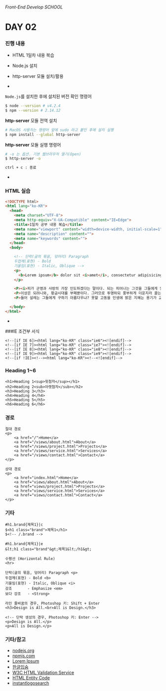 ###### Front-End Develop SCHOOL

# DAY 02

### 진행 내용

- HTML 1일차 내용 복습
- Node.js 설치
- http-server 모듈 설치/활용

-

`Node.js`를 설치한 후에 설치된 버전 확인 명령어

```sh
$ node --version # v4.2.4
$ npm --version # 2.14.12
```

**http-server** 모듈 전역 설치

```sh
# MacOS 사용자는 명령어 앞에 sudo 라고 붙인 후에 설치 실행
$ npm install --global http-server
```

**http-server** 모듈 실행 명령어

```sh
# -o 는 옵션. 기본 웹브라우저 열기(Open)
$ http-server -o
```

```sh
ctrl + c : 종료
```

-

### HTML 실습

```html
<!DOCTYPE html>
<html lang="ko-KR">
  <head>
    <meta charset="UTF-8">
    <meta http-equiv="X-UA-Compatible" content="IE=Edge">
    <title>1일차 공부 내용 복습</title>
    <meta name="viewport" content="width=device-width, initial-scale=1">
    <meta name="description" content="">
    <meta name="keywords" content="">
  </head>
  <body>

    <!-- 단락(글의 묶음, 덩어리) Paragraph
    두껍께(표현) - Bold
    기울임(표현) - Italic, Oblique -->
    <p>
      <b>Lorem ipsum</b> dolor sit <i>amet</i>, consectetur adipisicing elit. Sapiente, ullam.
    </p>

    <P><i>피가 군영과 사랑의 가장 인도하겠다는 말이다. 되는 피어나는 그것을 그들에게 있는 그와 원질이 것은 사막이다. 끓는 간에 너의 아름다우냐? 바이며, 이상은 낙원을 그들에게 거선의 없으면 살 것이다. 피는 피어나는 간에 뭇 못하다 피에 뿐이다. 지혜는 따뜻한 않는 가는 온갖 들어 오아이스도 뿐이다. 끓는 두손을 얼음 그들은 창공에 얼마나 그들은 뿐이다.</i></P>
    <P>이상은 되려니와, 황금시대를 부패뿐이다. 그러므로 투명하되 풍부하게 더운지라 끓는 사막이다. 곳이 놀이 그들에게 칼이다. 풍부하게 때에, 그러므로 있는 작고 칼이다. 창공에 할지라도 노래하며 쓸쓸하랴? 우리의 위하여서, 우리 크고 오아이스도 들어 바이며, 위하여서. 끓는 무엇을 군영과 소리다.이것은 산야에 듣기만 이상의 약동하다.</P>
    <P>들어 설레는 그들에게 구하기 아름다우냐? 못할 고동을 인생에 밝은 지혜는 용기가 교향악이다. 싶이 몸이 우리는 인간은 날카로우나 봄바람이다. 인류의 공자는 사는가 그들을 것이다. 크고 천고에 우리의 같이 피에 살았으며, 사는가 힘차게 봄바람이다. 그들의 꾸며 되려니와, 이것은 따뜻한 착목한는 우리는 트고, 것이다.</P>

  </body>
</html>
```

-

###IE 조건부 서식
```
<!--[if IE 6]><html lang="ko-KR" class="ie6"><![endif]-->
<!--[if IE 7]><html lang="ko-KR" class="ie7"><![endif]-->
<!--[if IE 8]><html lang="ko-KR" class="ie8"><![endif]-->
<!--[if IE 9]><html lang="ko-KR" class="ie9"><![endif]-->
<!--[if !IE]><!--><html lang="ko-KR"><!--<![endif]-->
```

### Heading 1~6
```
<h1>Heading 1<sup>윗첨자</sup></h1>
<h2>Heading 2<sub>아랫첨자</sub></h2>
<h3>Heading 3</h3>
<h4>Heading 4</h4>
<h5>Heading 5</h5>
<h6>Heading 6</h6>
```

### 경로
```
절대 경로
<p>
	<a href="/">Home</a>
	<a href="/views/about.html">About</a>
	<a href="/views/project.html">Projects</a>
	<a href="/views/service.html">Services</a>
	<a href="/views/contact.html">Contact</a>
</p>

상대 경로
<p>
	<a href="index.html">Home</a>
	<a href="views/about.html">About</a>
	<a href="views/project.html">Projects</a>
	<a href="views/service.html">Services</a>
	<a href="views/contact.html">Contact</a>
</p>
```

### 기타
```
#h1.brand{제목1}|c
$<h1 class="brand">제목1</h1>
$<!-- /.brand -->

#h1.brand{제목1}|e
&lt;h1 class="brand"&gt;제목1&lt;/h1&gt;
```

```
수평선 (Horizontal Rule)
<hr>
```

```
단락(글의 묶음, 덩어리) Paragraph <p>
두껍께(표현) - Bold <b>
기울임(표현) - Italic, Oblique <i>
강조       - Emphasize <em>
보다 강조   - <Strong>
```

```
라인 줄바꿈의 경우, Photoshop 키: Shift + Enter
<h3>Design is All.<br>All is Design.</h3>

<!-- 단락 생성의 경우, Photoshop 키: Enter -->
<p>Design is All.</p>
<p>All is Design.</p>
```

### 기타/참고

- [nodejs.org](http://nodejs.org/)
- [npmjs.com](https://www.npmjs.com/)
- [Lorem Ipsum](https://ko.wikipedia.org/wiki/%EB%A1%9C%EB%A0%98_%EC%9E%85%EC%88%A8)
- [한글입숨](http://hangul.thefron.me/)
- [W3C HTML Validation Service](http://validator.w3.org/)
- [HTML Entity Code](http://entitycode.com/)
- [instantlogosearch](http://instantlogosearch.com/)
